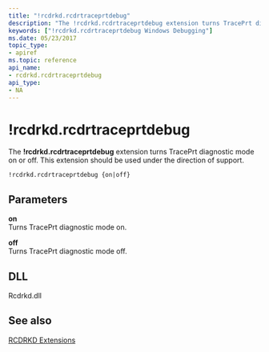 ```yaml
---
title: "!rcdrkd.rcdrtraceprtdebug"
description: "The !rcdrkd.rcdrtraceprtdebug extension turns TracePrt diagnostic mode on or off. This extension should be used under the direction of support."
keywords: ["!rcdrkd.rcdrtraceprtdebug Windows Debugging"]
ms.date: 05/23/2017
topic_type:
- apiref
ms.topic: reference
api_name:
- rcdrkd.rcdrtraceprtdebug
api_type:
- NA
---
```


# !rcdrkd.rcdrtraceprtdebug

The **!rcdrkd.rcdrtraceprtdebug** extension turns TracePrt diagnostic mode on or off. This extension should be used under the direction of support.

```dbgcmd
!rcdrkd.rcdrtraceprtdebug {on|off}
```

## Parameters

<span id="_______on______"></span><span id="_______ON______"></span> **on**   
Turns TracePrt diagnostic mode on.

<span id="_______off______"></span><span id="_______OFF______"></span> **off**   
Turns TracePrt diagnostic mode off.

## DLL

Rcdrkd.dll

## See also

[RCDRKD Extensions](rcdrkd-extensions.md)
